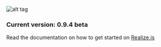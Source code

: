 ![alt tag](https://working-minds.github.io/realizejs/assets/img/content/realizejs.png)

### Current version: 0.9.4 beta

Read the documentation on how to get started on [Realize.js](https://working-minds.github.io/realizejs/en)
